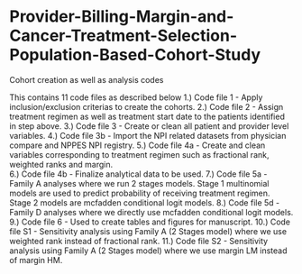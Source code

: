 # Provider-Billing-Margin-and-Cancer-Treatment-Selection-Population-Based-Cohort-Study
Cohort creation as well as analysis codes

This contains 11 code files as described below
1.) Code file 1 - Apply inclusion/exclusion criterias to create the cohorts.
2.) Code file 2 - Assign treatment regimen as well as treatment start date to the patients identified in step above.
3.) Code file 3 - Create or clean all patient and provider level variables.
4.) Code file 3b - Import the NPI related datasets from physician compare and NPPES NPI registry.
5.) Code file 4a - Create and clean variables corresponding to treatment regimen such as fractional rank, weighted ranks and margin.  
6.) Code file 4b - Finalize analytical data to be used.
7.) Code file 5a - Family A analyses where we run 2 stages models. 
                   Stage 1 multinomial models are used to predict probability of receiving treatment regimen. 
                   Stage 2 models are mcfadden conditional logit models.
8.) Code file 5d - Family D analyses where we directly use mcfadden conditional logit models.
9.) Code file 6 - Used to create tables and figures for manuscript.
10.) Code file S1 - Sensitivity analysis using Family A (2 Stages model) where we use weighted rank instead of fractional rank.
11.) Code file S2 - Sensitivity analysis using Family A (2 Stages model) where we use margin LM instead of margin HM.
